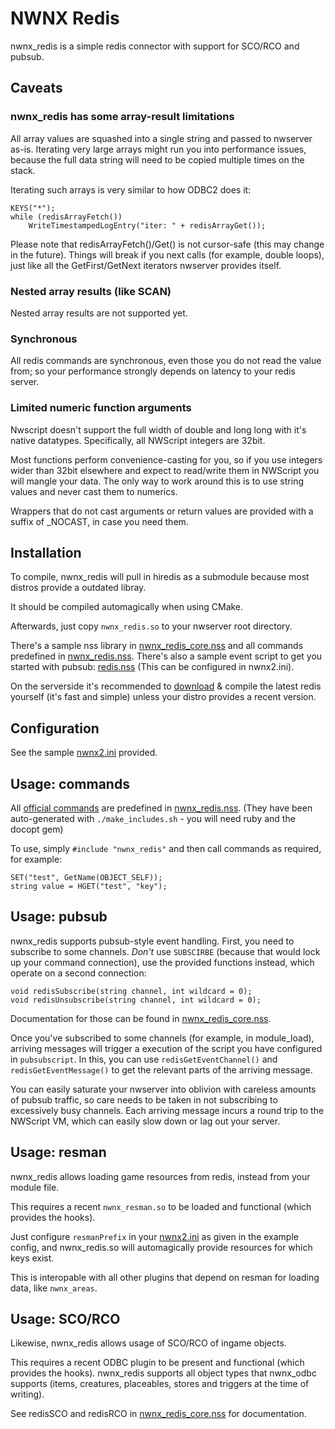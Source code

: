 # NWNX Redis

nwnx_redis is a simple redis connector with support for SCO/RCO and pubsub.

## Caveats

### nwnx_redis has some array-result limitations

All array values are squashed into a single string and passed to nwserver as-is. Iterating
very large arrays might run you into performance issues, because the full data
string will need to be copied multiple times on the stack.

Iterating such arrays is very similar to how ODBC2 does it:

 	KEYS("*");
 	while (redisArrayFetch())
		WriteTimestampedLogEntry("iter: " + redisArrayGet());

Please note that redisArrayFetch()/Get() is not cursor-safe (this may change in the future).
Things will break if you next calls (for example, double loops), just like all the GetFirst/GetNext
iterators nwserver provides itself.

### Nested array results (like SCAN)

Nested array results are not supported yet.

### Synchronous

All redis commands are synchronous, even those you do not read the value from;
so your performance strongly depends on latency to your redis server.

### Limited numeric function arguments

Nwscript doesn't support the full width of double and long long with it's
native datatypes. Specifically, all NWScript integers are 32bit.

Most functions perform convenience-casting for you, so if you use integers
wider than 32bit elsewhere and expect to read/write them in NWScript you will
mangle your data. The only way to work around this is to use string values and
never cast them to numerics.

Wrappers that do not cast arguments or return values are provided with a
suffix of _NOCAST, in case you need them.

## Installation

To compile, nwnx_redis will pull in hiredis as a submodule because most distros
provide a outdated libray.

It should be compiled automagically when using CMake.

Afterwards, just copy `nwnx_redis.so` to your nwserver root directory.

There's a sample nss library in [nwnx_redis_core.nss](nwnx_redis_core.nss) and
all commands predefined in [nwnx_redis.nss](nwnx_redis.nss).
There's also a sample event script to get you started with pubsub:
[redis.nss](redis.nss) (This can be configured in nwnx2.ini).

On the serverside it's recommended to [download](http://redis.io) &
compile the latest redis yourself (it's fast and simple) unless your distro
provides a recent version.

## Configuration

See the sample [nwnx2.ini](nwnx2.ini) provided.

## Usage: commands

All [official commands](http://redis.io/commands/) are predefined in
[nwnx_redis.nss](nwnx_redis.nss). (They have been auto-generated with
`./make_includes.sh` - you will need ruby and the docopt gem)

To use, simply `#include "nwnx_redis"` and then call commands as required,
for example:

	SET("test", GetName(OBJECT_SELF));
	string value = HGET("test", "key");

## Usage: pubsub

nwnx_redis supports pubsub-style event handling. First, you need to subscribe
to some channels. *Don't* use `SUBSCIRBE` (because that would lock up your
command connection), use the provided functions instead, which operate on a
second connection:

	void redisSubscribe(string channel, int wildcard = 0);
	void redisUnsubscribe(string channel, int wildcard = 0);

Documentation for those can be found in [nwnx_redis_core.nss](nwnx_redis_core.nss).

Once you've subscribed to some channels (for example, in module_load),
arriving messages will trigger a execution of the script you have configured
in `pubsubscript`. In this, you can use `redisGetEventChannel()` and
`redisGetEventMessage()` to get the relevant parts of the arriving message.

You can easily saturate your nwserver into oblivion with careless amounts of
pubsub traffic, so care needs to be taken in not subscribing to excessively busy
channels. Each arriving message incurs a round trip to the NWScript VM, which can easily
slow down or lag out your server.

## Usage: resman

nwnx_redis allows loading game resources from redis, instead from your module file.

This requires a recent `nwnx_resman.so` to be loaded and functional
(which provides the hooks).

Just configure `resmanPrefix` in your [nwnx2.ini](nwnx2.ini) as given in the
example config, and nwnx_redis.so will automagically provide resources for
which keys exist.

This is interopable with all other plugins that depend on resman for loading data,
like `nwnx_areas`.

## Usage: SCO/RCO

Likewise, nwnx_redis allows usage of SCO/RCO of ingame objects.

This requires a recent ODBC plugin to be present and functional
(which provides the hooks). nwnx_redis supports all object types that nwnx_odbc
supports (items, creatures, placeables, stores and triggers at the time of writing).

See redisSCO and redisRCO in [nwnx_redis_core.nss](nwnx_redis_core.nss) for
documentation.
